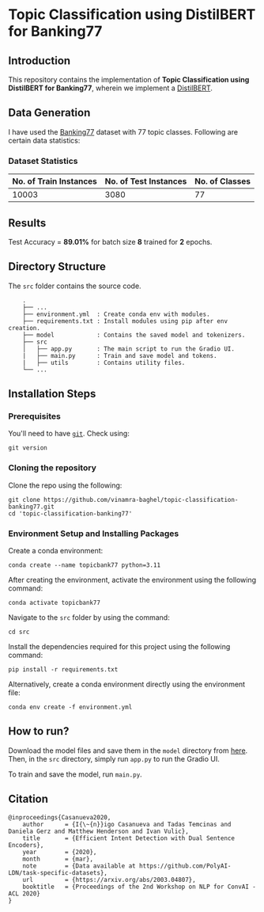 # Topic Classification using DistilBERT for Banking77

## Introduction
This repository contains the implementation of **Topic Classification using DistilBERT for Banking77**, wherein we implement a [DistilBERT](https://huggingface.co/docs/transformers/model_doc/distilbert).

## Data Generation
I have used the [Banking77](https://huggingface.co/datasets/banking77) dataset with 77 topic classes. Following are certain data statistics:

### Dataset Statistics
| **No. of Train Instances** | **No. of Test Instances** | **No. of Classes** |
|--------------------------  |---------------------------|--------------------|
| 10003                      | 3080                      | 77                 |

## Results
Test Accuracy = **89.01%** for batch size **8** trained for **2** epochs.

## Directory Structure
The `src` folder contains the source code.
```
    .
    ├── ...
    ├── environment.yml  : Create conda env with modules.
    ├── requirements.txt : Install modules using pip after env creation.
    ├── model            : Contains the saved model and tokenizers.
    ├── src                    
    │   ├── app.py       : The main script to run the Gradio UI.
    |   ├── main.py      : Train and save model and tokens.
    |   ├── utils        : Contains utility files.
    └── ...
```

## Installation Steps
### Prerequisites
You'll need to have [`git`](https://git-scm.com/). Check using:
```
git version
```

### Cloning the repository
Clone the repo using the following:
```
git clone https://github.com/vinamra-baghel/topic-classification-banking77.git
cd 'topic-classification-banking77'
```

### Environment Setup and Installing Packages
Create a conda environment:

```
conda create --name topicbank77 python=3.11
```

After creating the environment, activate the environment using the following command:

```
conda activate topicbank77
```

Navigate to the `src` folder by using the command:

```
cd src
```

Install the dependencies required for this project using the following command:

```
pip install -r requirements.txt
```

Alternatively, create a conda environment directly using the environment file: 

```
conda env create -f environment.yml
```

## How to run?
Download the model files and save them in the `model` directory from [here](https://drive.google.com/drive/folders/1L5afuFKXpSKqLACwHNIP-BXaOeARWLC9?usp=sharing). Then, in the `src` directory, simply run `app.py` to run the Gradio UI. 

To train and save the model, run `main.py`.

## Citation
```
@inproceedings{Casanueva2020,
    author      = {I{\~{n}}igo Casanueva and Tadas Temcinas and Daniela Gerz and Matthew Henderson and Ivan Vulic},
    title       = {Efficient Intent Detection with Dual Sentence Encoders},
    year        = {2020},
    month       = {mar},
    note        = {Data available at https://github.com/PolyAI-LDN/task-specific-datasets},
    url         = {https://arxiv.org/abs/2003.04807},
    booktitle   = {Proceedings of the 2nd Workshop on NLP for ConvAI - ACL 2020}
}
```